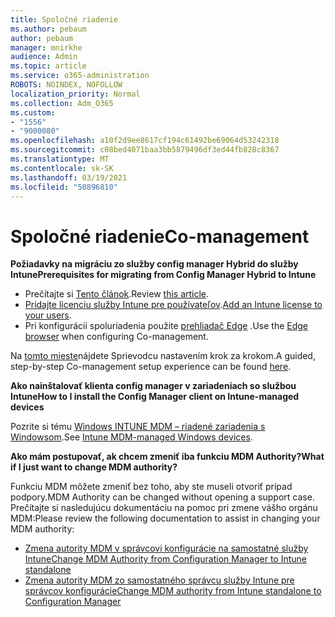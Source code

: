 ```yaml
---
title: Spoločné riadenie
ms.author: pebaum
author: pebaum
manager: mnirkhe
audience: Admin
ms.topic: article
ms.service: o365-administration
ROBOTS: NOINDEX, NOFOLLOW
localization_priority: Normal
ms.collection: Adm_O365
ms.custom:
- "1556"
- "9000080"
ms.openlocfilehash: a10f2d9ee8617cf194c61492be69064d53242318
ms.sourcegitcommit: c08bed4071baa3bb5879496df3ed44fb828c8367
ms.translationtype: MT
ms.contentlocale: sk-SK
ms.lasthandoff: 03/19/2021
ms.locfileid: "50896810"
---
```

# <a name="co-management"></a><span data-ttu-id="617cd-102">Spoločné riadenie</span><span class="sxs-lookup"><span data-stu-id="617cd-102">Co-management</span></span>

<span data-ttu-id="617cd-103">**Požiadavky na migráciu zo služby config manager Hybrid do služby Intune**</span><span class="sxs-lookup"><span data-stu-id="617cd-103">**Prerequisites for migrating from Config Manager Hybrid to Intune**</span></span>

- <span data-ttu-id="617cd-104">Prečítajte si [Tento článok](https://docs.microsoft.com/mem/configmgr/mdm/understand/what-happened-to-hybrid).</span><span class="sxs-lookup"><span data-stu-id="617cd-104">Review [this article](https://docs.microsoft.com/mem/configmgr/mdm/understand/what-happened-to-hybrid).</span></span>
- <span data-ttu-id="617cd-105">[Pridajte licenciu služby Intune pre používateľov](https://docs.microsoft.com/mem/intune/fundamentals/licenses-assign).</span><span class="sxs-lookup"><span data-stu-id="617cd-105">[Add an Intune license to your users](https://docs.microsoft.com/mem/intune/fundamentals/licenses-assign).</span></span>
- <span data-ttu-id="617cd-106">Pri konfigurácii spoluriadenia použite [prehliadač Edge](https://www.microsoft.com/edge) .</span><span class="sxs-lookup"><span data-stu-id="617cd-106">Use the [Edge browser](https://www.microsoft.com/edge) when configuring Co-management.</span></span>

<span data-ttu-id="617cd-107">Na [tomto mieste](https://admin.microsoft.com/AdminPortal/Home?#/modernonboarding/comanagesetupguide)nájdete Sprievodcu nastavením krok za krokom.</span><span class="sxs-lookup"><span data-stu-id="617cd-107">A guided, step-by-step Co-management setup experience can be found [here](https://admin.microsoft.com/AdminPortal/Home?#/modernonboarding/comanagesetupguide).</span></span>

<span data-ttu-id="617cd-108">**Ako nainštalovať klienta config manager v zariadeniach so službou Intune**</span><span class="sxs-lookup"><span data-stu-id="617cd-108">**How to I install the Config Manager client on Intune-managed devices**</span></span>

<span data-ttu-id="617cd-109">Pozrite si tému [Windows INTUNE MDM – riadené zariadenia s Windowsom](https://docs.microsoft.com/mem/configmgr/core/clients/deploy/deploy-clients-to-windows-computers#bkmk_mdm).</span><span class="sxs-lookup"><span data-stu-id="617cd-109">See [Intune MDM-managed Windows devices](https://docs.microsoft.com/mem/configmgr/core/clients/deploy/deploy-clients-to-windows-computers#bkmk_mdm).</span></span>

<span data-ttu-id="617cd-110">**Ako mám postupovať, ak chcem zmeniť iba funkciu MDM Authority?**</span><span class="sxs-lookup"><span data-stu-id="617cd-110">**What if I just want to change MDM authority?**</span></span>

<span data-ttu-id="617cd-111">Funkciu MDM môžete zmeniť bez toho, aby ste museli otvoriť prípad podpory.</span><span class="sxs-lookup"><span data-stu-id="617cd-111">MDM Authority can be changed without opening a support case.</span></span> <span data-ttu-id="617cd-112">Prečítajte si nasledujúcu dokumentáciu na pomoc pri zmene vášho orgánu MDM:</span><span class="sxs-lookup"><span data-stu-id="617cd-112">Please review the following documentation to assist in changing your MDM authority:</span></span>

- [<span data-ttu-id="617cd-113">Zmena autority MDM v správcovi konfigurácie na samostatné služby Intune</span><span class="sxs-lookup"><span data-stu-id="617cd-113">Change MDM Authority from Configuration Manager to Intune standalone</span></span>](https://docs.microsoft.com/mem/configmgr/mdm/understand/what-happened-to-hybrid)
- [<span data-ttu-id="617cd-114">Zmena autority MDM zo samostatného správcu služby Intune pre správcov konfigurácie</span><span class="sxs-lookup"><span data-stu-id="617cd-114">Change MDM authority from Intune standalone to Configuration Manager</span></span>](https://docs.microsoft.com/mem/configmgr/mdm/understand/what-happened-to-hybrid)
